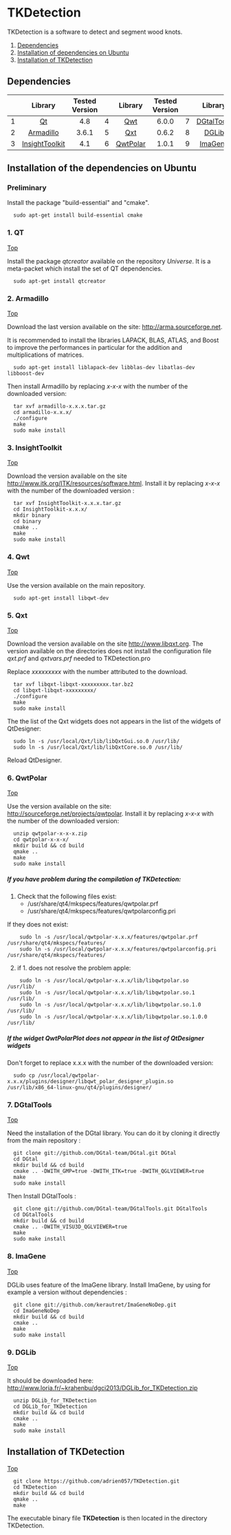 TKDetection
===========

TKDetection is a software to detect and segment wood knots.

1. [Dependencies](#dpendances)
2. [Installation of dependencies on Ubuntu](#installation-des-dpendances-sur-ubuntu)
3. [Installation of TKDetection](#installation-de-tkdetection)


Dependencies
-----------

|   |            Library                  |  Tested Version  |   |      Library            |  Tested Version  |   |        Library              |  Tested Version  |
|:-:|:-----------------------------------:|:----------------:|---|:-----------------------:|:----------------:|---|:---------------------------:|:----------------:|
| 1 | [Qt](#1-qt)                         |       4.8        | 4 | [Qwt](#4-qwt)           |       6.0.0      | 7 | [DGtalTools](#7-dgtaltools) |   repository     |
| 2 | [Armadillo](#2-armadillo)           |       3.6.1      | 5 | [Qxt](#5-qxt)           |       0.6.2      | 8 | [DGLib](#9-dglib)           |     online       |
| 3 | [InsightToolkit](#3-insighttoolkit) |       4.1        | 6 | [QwtPolar](#6-qwtpolar) |       1.0.1      | 9 | [ImaGene](#8-imagene)       |   repository     |


Installation of the dependencies on Ubuntu
---------------------------------------

### Preliminary 

Install the package "build-essential" and "cmake".


~~~
  sudo apt-get install build-essential cmake
~~~


### 1. QT
[Top](#tkdetection)

Install the package  *qtcreator* available on the repository *Universe*.
It is a meta-packet which install  the set of QT dependencies.

~~~
  sudo apt-get install qtcreator
~~~


### 2. Armadillo
[Top](#tkdetection)

Download the last version available on the site: http://arma.sourceforge.net.

It is recommended to install the libraries LAPACK, BLAS, ATLAS, and Boost to improve the performances in particular for the addition and multiplications of matrices. 


~~~
  sudo apt-get install liblapack-dev libblas-dev libatlas-dev libboost-dev
~~~

Then install Armadillo by replacing *x-x-x* with  the number of the downloaded version:

~~~
  tar xvf armadillo-x.x.x.tar.gz
  cd armadillo-x.x.x/
  ./configure
  make
  sudo make install
~~~


### 3. InsightToolkit
[Top](#tkdetection)

Download the version available on the site http://www.itk.org/ITK/resources/software.html.
Install it by replacing  *x-x-x* with the number of the downloaded version :

~~~
  tar xvf InsightToolkit-x.x.x.tar.gz
  cd InsightToolkit-x.x.x/
  mkdir binary
  cd binary
  cmake ..
  make
  sudo make install
~~~


### 4. Qwt
[Top](#tkdetection)

Use the version available on the main repository. 

~~~
  sudo apt-get install libqwt-dev
~~~


### 5. Qxt
[Top](#tkdetection)

Download the version available on the site  http://www.libqxt.org.
The version available on the directories does not install the configuration file  *qxt.prf* and *qxtvars.prf* needed to TKDetection.pro 


Replace  *xxxxxxxxx* with the number attributed to the download.

~~~
  tar xvf libqxt-libqxt-xxxxxxxxx.tar.bz2
  cd libqxt-libqxt-xxxxxxxxx/
  ./configure
  make
  sudo make install
~~~

The the list of the Qxt widgets does not appears in the list of the widgets of QtDesigner:

~~~
  sudo ln -s /usr/local/Qxt/lib/libQxtGui.so.0 /usr/lib/
  sudo ln -s /usr/local/Qxt/lib/libQxtCore.so.0 /usr/lib/
~~~
  
Reload  QtDesigner.


### 6. QwtPolar
[Top](#tkdetection)

Use the version available on the site:  http://sourceforge.net/projects/qwtpolar.
Install it by replacing *x-x-x* with the number of the downloaded version:


~~~
  unzip qwtpolar-x-x-x.zip
  cd qwtpolar-x-x-x/
  mkdir build && cd build
  qmake ..
  make
  sudo make install
~~~

##### If you have problem during the compilation of TKDetection:

1.  Check that the following files exist:
    - /usr/share/qt4/mkspecs/features/qwtpolar.prf
    - /usr/share/qt4/mkspecs/features/qwtpolarconfig.pri

  If they does not exist:
  ~~~
      sudo ln -s /usr/local/qwtpolar-x.x.x/features/qwtpolar.prf /usr/share/qt4/mkspecs/features/
      sudo ln -s /usr/local/qwtpolar-x.x.x/features/qwtpolarconfig.pri /usr/share/qt4/mkspecs/features/
  ~~~

2.  if 1. does not resolve the problem apple: 

  ~~~
      sudo ln -s /usr/local/qwtpolar-x.x.x/lib/libqwtpolar.so       /usr/lib/
      sudo ln -s /usr/local/qwtpolar-x.x.x/lib/libqwtpolar.so.1     /usr/lib/
      sudo ln -s /usr/local/qwtpolar-x.x.x/lib/libqwtpolar.so.1.0   /usr/lib/
      sudo ln -s /usr/local/qwtpolar-x.x.x/lib/libqwtpolar.so.1.0.0 /usr/lib/
  ~~~

##### If the widget  QwtPolarPlot does not appear in the list of QtDesigner widgets

Don't forget to replace  x.x.x with the number of the downloaded version:

~~~
  sudo cp /usr/local/qwtpolar-x.x.x/plugins/designer/libqwt_polar_designer_plugin.so /usr/lib/x86_64-linux-gnu/qt4/plugins/designer/
~~~


### 7. DGtalTools
[Top](#tkdetection)

Need the installation of the DGtal library.
You can do it by cloning it directly from the main repository :

~~~
  git clone git://github.com/DGtal-team/DGtal.git DGtal
  cd DGtal
  mkdir build && cd build
  cmake .. -DWITH_GMP=true -DWITH_ITK=true -DWITH_QGLVIEWER=true
  make
  sudo make install
~~~

Then Install DGtalTools :

~~~
  git clone git://github.com/DGtal-team/DGtalTools.git DGtalTools
  cd DGtalTools
  mkdir build && cd build
  cmake .. -DWITH_VISU3D_QGLVIEWER=true
  make
  sudo make install
~~~


### 8. ImaGene
[Top](#tkdetection)

DGLib uses feature of the ImaGene library.
Install ImaGene, by using for example a version without dependencies :

~~~
  git clone git://github.com/kerautret/ImaGeneNoDep.git
  cd ImaGeneNoDep
  mkdir build && cd build
  cmake ..
  make
  sudo make install
~~~


### 9. DGLib
[Top](#tkdetection)

It should be downloaded here: http://www.loria.fr/~krahenbu/dgci2013/DGLib_for_TKDetection.zip

~~~
  unzip DGLib_for_TKDetection
  cd DGLib_for_TKDetection
  mkdir build && cd build
  cmake ..
  make
  sudo make install
~~~

Installation of TKDetection
---------------------------
[Top](#tkdetection)

~~~
  git clone https://github.com/adrien057/TKDetection.git
  cd TKDetection
  mkdir build && cd build
  qmake ..
  make
~~~

The executable binary file   **TKDetection** is then located in the directory TKDetection.
